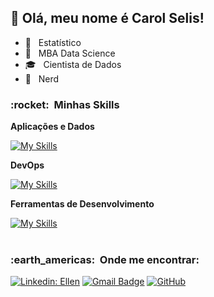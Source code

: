 ## 💜 Olá, meu nome é <strong>Carol Selis!</strong>
- 🏬 &nbsp; Estatístico
- 🔭 &nbsp; MBA Data Science
- 🎓 &nbsp; Cientista de Dados
- 🌱 &nbsp; Nerd

<h3> :rocket: &nbsp;Minhas Skills </h3>

**Aplicações e Dados**

  [![My Skills](https://skillicons.dev/icons?i=nodejs,typescript,react,java,php,laravel,mysql,spring,maven,bootstrap,jquery,js,html,css)](https://skillicons.dev)
  
**DevOps**

[![My Skills](https://skillicons.dev/icons?i=git,github,docker)](https://skillicons.dev)
  
**Ferramentas de Desenvolvimento**

[![My Skills](https://skillicons.dev/icons?i=visualstudio,eclipse,idea)](https://skillicons.dev)
  <br/>
<br/>
<h3> :earth_americas: &nbsp;Onde me encontrar: </h3> 

[![Linkedin: Ellen](https://img.shields.io/badge/-carolineselis-blue?style=flat-square&logo=Linkedin&logoColor=white&link=https://www.linkedin.com/in/caroline-selis/)](https://www.linkedin.com/in/caroline-selis/)
[![Gmail Badge](https://img.shields.io/badge/-carolinemselis@gmail.com-006bed?style=flat-square&logo=Gmail&logoColor=white&link=mailto:carolinemselis@gmail.com)](mailto:carolinemselis@gmail.com)
[![GitHub]( https://img.shields.io/github/followers/DiasEllen26?label=follow&style=social)](https://github.com/DiasEllen26/)
